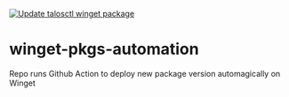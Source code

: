 [![Update talosctl winget package  ](https://github.com/nebula-it/winget-pkgs-automation/actions/workflows/main.yml/badge.svg?branch=main)](https://github.com/nebula-it/winget-pkgs-automation/actions/workflows/main.yml)

# winget-pkgs-automation
Repo runs Github Action to deploy new package version automagically on Winget
